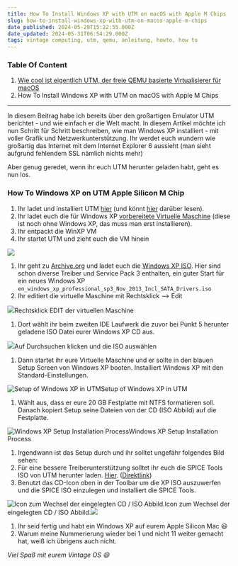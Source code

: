 ```yaml
---
title: How To Install Windows XP with UTM on macOS with Apple M Chips
slug: how-to-install-windows-xp-with-utm-on-macos-apple-m-chips
date_published: 2024-05-29T15:22:55.000Z
date_updated: 2024-05-31T06:54:29.000Z
tags: vintage computing, utm, qemu, anleitung, howto, how to
---
```


### Table Of Content

1. [Wie cool ist eigentlich UTM, der freie QEMU basierte Virtualisierer für macOS](__GHOST_URL__/wie-cool-ist-eigentlich-utm/)
2. How To Install Windows XP with UTM on macOS with Apple M Chips

---

In diesem Beitrag habe ich bereits über den großartigen Emulator UTM berichtet - und wie einfach er die Welt macht. In diesem Artikel möchte ich nun Schritt für Schritt beschreiben, wie man Windows XP installiert - mit voller Grafik und Netzwerkunterstützung. Ihr werdet euch wundern wie großartig das Internet mit dem Internet Explorer 6 aussieht (man sieht aufgrund fehlendem SSL nämlich nichts mehr)

Aber genug geredet, wenn ihr euch UTM herunter geladen habt, geht es nun los.

### How To Windows XP on UTM Apple Silicon M Chip

1. Ihr ladet und installiert UTM [hier](https://github.com/utmapp/UTM/releases/latest/download/UTM.dmg) (und könnt [hier](__GHOST_URL__/wie-cool-ist-eigentlich-utm/) darüber lesen).
2. Ihr ladet euch die für Windows XP [vorbereitete Virtuelle Maschine](https://github.com/utmapp/vm-downloads/releases/download/windows-template/windows-xp-x64-utm.zip) (diese ist noch ohne Windows XP, das muss man erst installieren).
3. Ihr entpackt die WinXP VM
4. Ihr startet UTM und zieht euch die VM hinein 

![](__GHOST_URL__/content/images/2024/05/Bildschirmfoto-2024-05-29-um-16.59.30.png)
1. Ihr geht zu [Archive.org](https://archive.org/details/windows-xp-professional-sp-3-nov-2013-inc-sata-drivers) und ladet euch die [Windows XP ISO](https://archive.org/download/windows-xp-professional-sp-3-nov-2013-inc-sata-drivers/en_windows_xp_professional_64-bit_dvd.iso). Hier sind schon diverse Treiber und Service Pack 3 enthalten, ein guter Start für ein neues Windows XP `en_windows_xp_professional_sp3_Nov_2013_Incl_SATA_Drivers.iso` 
2. Ihr editiert die virtuelle Maschine mit Rechtsklick --> Edit

![](__GHOST_URL__/content/images/2024/05/Bildschirmfoto-2024-05-29-um-17.01.16.png)Rechtsklick EDIT der virtuellen Maschine
1. Dort wählt ihr beim zweiten IDE Laufwerk die zuvor bei Punkt 5 herunter geladene ISO Datei eurer Windows XP CD aus.

![](__GHOST_URL__/content/images/2024/05/Bildschirmfoto-2024-05-29-um-17.02.12.png)Auf Durchsuchen klicken und die ISO auswählen
1. Dann startet ihr eure Virtuelle Maschine und er sollte in den blauen Setup Screen von Windows XP booten. Installiert Windows XP mit den Standard-Einstellungen.

![Setup of Windows XP in UTM](__GHOST_URL__/content/images/2024/05/Bildschirmfoto-2024-05-29-um-17.06.01.png)Setup of Windows XP in UTM
1. Wählt aus, dass er eure 20 GB Festplatte mit NTFS formatieren soll. Danach kopiert Setup seine Dateien von der CD (ISO Abbild) auf die Festplatte. 

![Windows XP Setup Installation Process](__GHOST_URL__/content/images/2024/05/Bildschirmfoto-2024-05-29-um-17.11.30.png)Windows XP Setup Installation Process
1. Irgendwann ist das Setup durch und ihr solltet ungefähr folgendes Bild sehen:
2. Für eine bessere Treiberunterstützung solltet ihr euch die SPICE Tools ISO von UTM herunter laden. [Hier](https://docs.getutm.app/guest-support/windows/#download). ([Direktlink](https://github.com/utmapp/qemu/releases/download/v7.0.0-utm/spice-guest-tools-0.164.4.iso))
3. Benutzt das CD-Icon oben in der Toolbar um die XP ISO auszuwerfen und die SPICE ISO einzulegen und installiert die SPICE Tools.

![Icon zum Wechsel der eingelegten CD / ISO Abbild.](__GHOST_URL__/content/images/2024/05/Bildschirmfoto-2024-05-31-um-08.48.55.png)Icon zum Wechsel der eingelegten CD / ISO Abbild.![](__GHOST_URL__/content/images/2024/05/Bildschirmfoto-2024-05-31-um-08.53.28.png)
1. Ihr seid fertig und habt ein Windows XP auf eurem Apple Silicon Mac 😃
2. Warum meine Nummerierung wieder bei 1 und nicht 11 weiter gemacht hat, weiß ich übrigens auch nicht.

*Viel Spaß mit eurem Vintage OS 😄*
